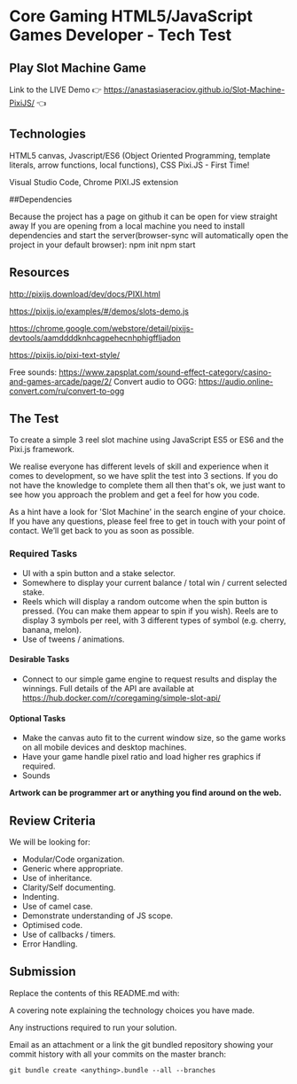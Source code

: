 # Core Gaming HTML5/JavaScript Games Developer - Tech Test 
## Play Slot Machine Game

Link to the LIVE Demo :point_right: https://anastasiaseraciov.github.io/Slot-Machine-PixiJS/ :point_left:

## Technologies

HTML5 canvas, Jvascript/ES6 (Object Oriented Programming, template literals, arrow functions, local functions), CSS
Pixi.JS - First Time!

Visual Studio Code, Chrome PIXI.JS extension

##Dependencies

Because the project has a page on github it can be open for view straight away
If you are opening from a local machine you need to install dependencies and start the server(browser-sync will automatically open the project in your default browser):
npm init
npm start

## Resources

http://pixijs.download/dev/docs/PIXI.html

https://pixijs.io/examples/#/demos/slots-demo.js

https://chrome.google.com/webstore/detail/pixijs-devtools/aamddddknhcagpehecnhphigffljadon

https://pixijs.io/pixi-text-style/

Free sounds: https://www.zapsplat.com/sound-effect-category/casino-and-games-arcade/page/2/
Convert audio to OGG: https://audio.online-convert.com/ru/convert-to-ogg

## The Test 

To create a simple 3 reel slot machine using JavaScript ES5 or ES6 and the Pixi.js framework. 

We realise everyone has different levels of skill and experience when it comes to development, so we have split the test into 3 sections. If you do not have the knowledge to complete them all then that's ok, we just want to see how you approach the problem and get a feel for how you code. 

As a hint have a look for 'Slot Machine' in the search engine of your choice. If you have any questions, please feel free to get in touch with your point of contact. We’ll get back to you as soon as possible. 

### Required Tasks 

* UI with a spin button and a stake selector. 
* Somewhere to display your current balance / total win / current selected stake. 
* Reels which will display a random outcome when the spin button is pressed. (You can make them appear to spin if you wish). Reels are to display 3 symbols per reel, with 3 different types of symbol (e.g. cherry, banana, melon). 
* Use of tweens / animations. 

#### Desirable Tasks 

* Connect to our simple game engine to request results and display the winnings. Full details of the API are available at https://hub.docker.com/r/coregaming/simple-slot-api/ 

#### Optional Tasks 

* Make the canvas auto fit to the current window size, so the game works on all mobile devices and desktop machines. 
* Have your game handle pixel ratio and load higher res graphics if required. 
* Sounds

**Artwork can be programmer art or anything you find around on the web.**

## Review Criteria 

We will be looking for: 

* Modular/Code organization. 
* Generic where appropriate. 
* Use of inheritance. 
* Clarity/Self documenting.
* Indenting. 
* Use of camel case. 
* Demonstrate understanding of JS scope. 
* Optimised code. 
* Use of callbacks / timers. 
* Error Handling. 

## Submission 

Replace the contents of this README.md with: 

A covering note explaining the technology choices you have made. 

Any instructions required to run your solution. 

Email as an attachment or a link the git bundled repository showing your commit history with all your commits on the master branch: 

```
git bundle create <anything>.bundle --all --branches 
```

 

